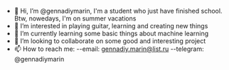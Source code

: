 - 👋 Hi, I’m @gennadiymarin, I'm a student who just have finished school. Btw, nowedays, I'm on summer vacations
- 👀 I’m interested in playing guitar, learning and creating new things
- 🌱 I’m currently learning some basic things about machine learning
- 💞️ I’m looking to collaborate on some good and interesting project
- 📫 How to reach me: 
--email: gennadiy.marin@list.ru
--telegram: @gennadiymarin

<!---
gennadiymarin/gennadiymarin is a ✨ special ✨ repository because its `README.md` (this file) appears on your GitHub profile.
You can click the Preview link to take a look at your changes.
--->
